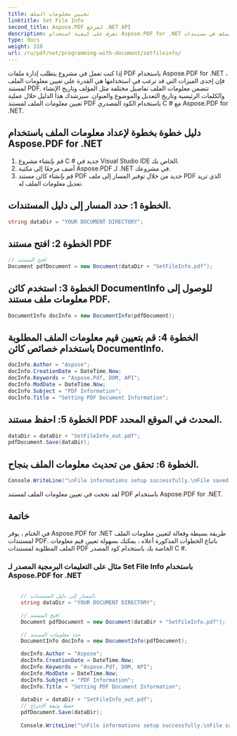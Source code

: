 ```yaml
---
title: تعيين معلومات الملف
linktitle: Set File Info
second_title: Aspose.PDF لمرجع .NET API
description: تعرف على كيفية استخدام Aspose.PDF for .NET لتعيين معلومات الملف في مستندات PDF الخاصة بك باستخدام هذا الدليل التفصيلي.
type: docs
weight: 310
url: /ru/pdf/net/programming-with-document/setfileinfo/
---
```

إذا كنت تعمل في مشروع يتطلب إدارة ملفات PDF باستخدام Aspose.PDF for .NET ، فإن إحدى الميزات التي قد ترغب في استخدامها هي القدرة على تعيين معلومات الملف لمستند PDF. تتضمن معلومات الملف تفاصيل مختلفة مثل المؤلف وتاريخ الإنشاء والكلمات الرئيسية وتاريخ التعديل والموضوع والعنوان. سيرشدك هذا الدليل خلال عملية تعيين معلومات الملف لمستند PDF باستخدام الكود المصدري C # مع Aspose.PDF for .NET.

## دليل خطوة بخطوة لإعداد معلومات الملف باستخدام Aspose.PDF for .NET

1. قم بإنشاء مشروع C # جديد في Visual Studio IDE الخاص بك.
2. أضف مرجعًا إلى مكتبة Aspose.PDF لـ .NET في مشروعك.
3. قم بإنشاء كائن مستند PDF جديد من خلال توفير المسار إلى ملف PDF الذي تريد تعديل معلومات الملف له.

## الخطوة 1: حدد المسار إلى دليل المستندات.

```csharp
string dataDir = "YOUR DOCUMENT DIRECTORY";
```

## الخطوة 2: افتح مستند PDF

```csharp
// افتح المستند
Document pdfDocument = new Document(dataDir + "SetFileInfo.pdf");
```

## الخطوة 3: استخدم كائن DocumentInfo للوصول إلى معلومات ملف مستند PDF.

```csharp
DocumentInfo docInfo = new DocumentInfo(pdfDocument);
```

## الخطوة 4: قم بتعيين قيم معلومات الملف المطلوبة باستخدام خصائص كائن DocumentInfo.

```csharp
docInfo.Author = "Aspose";
docInfo.CreationDate = DateTime.Now;
docInfo.Keywords = "Aspose.Pdf, DOM, API";
docInfo.ModDate = DateTime.Now;
docInfo.Subject = "PDF Information";
docInfo.Title = "Setting PDF Document Information";
```

## الخطوة 5: احفظ مستند PDF المحدث في الموقع المحدد.

```csharp
dataDir = dataDir + "SetFileInfo_out.pdf";
pdfDocument.Save(dataDir);
```

## الخطوة 6: تحقق من تحديث معلومات الملف بنجاح.

```csharp
Console.WriteLine("\nFile informations setup successfully.\nFile saved at " + dataDir);
```

لقد نجحت في تعيين معلومات الملف لمستند PDF باستخدام Aspose.PDF for .NET.

## خاتمة

في الختام ، يوفر Aspose.PDF for .NET طريقة بسيطة وفعالة لتعيين معلومات الملف لمستندات PDF. باتباع الخطوات المذكورة أعلاه ، يمكنك بسهولة تعيين قيم معلومات الملف المطلوبة لمستندات PDF الخاصة بك باستخدام كود المصدر C #.

### مثال على التعليمات البرمجية المصدر لـ Set File Info باستخدام Aspose.PDF for .NET


```csharp

	// المسار إلى دليل المستندات.
	string dataDir = "YOUR DOCUMENT DIRECTORY";

	// افتح المستند
	Document pdfDocument = new Document(dataDir + "SetFileInfo.pdf");

	// حدد معلومات المستند
	DocumentInfo docInfo = new DocumentInfo(pdfDocument);

	docInfo.Author = "Aspose";
	docInfo.CreationDate = DateTime.Now;
	docInfo.Keywords = "Aspose.Pdf, DOM, API";
	docInfo.ModDate = DateTime.Now;
	docInfo.Subject = "PDF Information";
	docInfo.Title = "Setting PDF Document Information";

	dataDir = dataDir + "SetFileInfo_out.pdf";
	// حفظ وثيقة الإخراج
	pdfDocument.Save(dataDir);
	
	Console.WriteLine("\nFile informations setup successfully.\nFile saved at " + dataDir);
	
```
